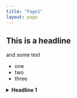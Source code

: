 ```yaml
---
title: "Page1"
layout: page
---
```


## This is a headline
and some text

- one
- two
- three

<details><summary><strong>Headline 1</strong></summary>
 <p>Lorem ipsum dolor sit amet, consectetur adipiscing elit. Etiam at pretium risus. Nunc congue, purus id rutrum porttitor, diam sem consectetur nunc, at semper leo justo a nibh. Cras blandit tellus suscipit consequat ultricies. Sed at porta tortor, varius blandit nibh. Quisque elementum velit in turpis gravida tincidunt. Etiam non orci non orci viverra venenatis. Integer vestibulum tellus arcu, eu ultrices est tincidunt at. Aenean eget quam urna. Etiam suscipit purus nec magna rhoncus, nec elementum risus molestie. Nulla nibh tellus, condimentum sit amet urna et, pretium fermentum enim. Donec vulputate diam urna, at auctor diam eleifend ac. Nulla tristique aliquam eros, vel vestibulum diam sagittis eget.

Aliquam id massa mauris. Proin nisl nulla, pharetra ut porttitor ut, maximus et libero. Pellentesque faucibus, felis ut pharetra condimentum, nunc elit tincidunt arcu, in aliquam elit sem id libero. Nam eleifend, dolor eget ultricies mattis, eros tortor scelerisque enim, vitae maximus augue purus nec metus. Phasellus cursus ante elit, in ultricies felis pretium non. Vestibulum maximus vestibulum egestas. Aenean mauris turpis, laoreet et posuere fermentum, egestas id ligula. Donec sed bibendum orci. Sed sed risus euismod, tincidunt mi ut, ornare magna.

Quisque auctor magna et dui placerat, eu sagittis justo interdum. Sed aliquam augue justo, quis rutrum justo sollicitudin ac. In id erat laoreet, blandit metus et, auctor turpis. Morbi blandit sed tortor ut malesuada. Aenean luctus commodo velit eu malesuada. Nam consequat sapien ut ex lacinia viverra. Suspendisse in felis id quam bibendum pharetra eu sed augue. Fusce id orci nunc. Sed auctor ultricies tellus. Morbi maximus mauris ut placerat porta. Curabitur efficitur purus vitae sodales posuere. Sed tristique, nulla ullamcorper bibendum condimentum, erat justo mollis tellus, non vehicula nibh quam vel erat. Proin a quam justo. Donec porta condimentum nisl vel luctus. Phasellus vitae tortor ante. Phasellus sit amet dapibus est.

Duis magna augue, convallis vitae libero sed, volutpat scelerisque est. Vestibulum ante ipsum primis in faucibus orci luctus et ultrices posuere cubilia curae; Donec vel ante urna. Morbi interdum vestibulum est, non rutrum ligula efficitur eu. Proin ac ex mollis, molestie ligula quis, bibendum sem. Mauris eget arcu quis sapien congue laoreet. Integer vitae rhoncus elit. In in tincidunt mi. Sed eleifend feugiat tortor ut bibendum. Mauris mauris justo, imperdiet et enim sit amet, rhoncus consectetur arcu. Etiam accumsan urna in rhoncus iaculis.

Phasellus rutrum rhoncus ante. Nullam lobortis eros at erat sollicitudin, vitae vulputate tortor finibus. In hac habitasse platea dictumst. In tincidunt felis purus, vitae dictum eros dignissim vel. Proin semper lacinia ultricies. Nulla facilisi. Mauris pellentesque, nulla rhoncus facilisis porttitor, justo erat consectetur felis, et placerat ipsum erat id diam. 
  <p>
  </details>
